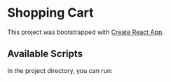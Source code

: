 # Shopping Cart

This project was bootstrapped with [Create React App](https://github.com/facebook/create-react-app).

## Available Scripts

In the project directory, you can run:


